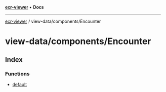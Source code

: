 [**ecr-viewer**](../../../README.md) • **Docs**

***

[ecr-viewer](../../../README.md) / view-data/components/Encounter

# view-data/components/Encounter

## Index

### Functions

- [default](functions/default.md)
